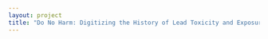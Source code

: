 ```yaml
--- 
layout: project 
title: "Do No Harm: Digitizing the History of Lead Toxicity and Exposure through the Drs. Robert A. Kehoe and Wilhelm Hueper Papers" 
---
```



